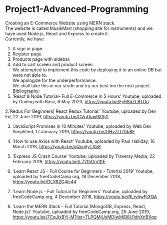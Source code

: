 # Project1-Advanced-Programming
Creating an E-Commerce Website using MERN stack.  
The website is called MusikMart (shopping site for instruments) and we have used Node.js, React and Express to create it.  
Currently, we have  
1. A sign in page.  
2. Register page.  
3. Products page with sidebar.  
4. Add to cart screen and product screen.  
We attempted to implement this code by deploying it to an online DB but were not able to.  
We apologize for the underperformance.  
We shall take this in our stride and try our best inn the next project.  
Bibliography:  
1. ‘React & Node Tutorial- Full E-Commerce In 5 Hours’ Youtube, uploaded by Coding with Basir, 6 May 2020, https://youtu.be/Fy9SdZLBTOo  

2.’Redux For Beginners| React Redux Tutorial.’ Youtube, uploaded by Dev Ed, 22 June 2019, https://youtu.be/CVpUuw9XSjY  

3. ‘JavaScript Promises In 10 Minutes’ Youtube, uploaded by Web Dev Simplified, 17 January 2019, https://youtu.be/DHvZLI7Db8E 

4. ‘How to use Axios with React’ Youtube, uploaded by Paul Halliday, 16 March 2018, 
https://youtu.be/oQnojIyTXb8 
 
5. ‘Express JS Crash Course’ Youtube, uploaded by Traversy Media,  22 February 2019, https://youtu.be/L72fhGm1tfE 

6. ‘Learn React JS - Full Course for Beginners - Tutorial 2019’ Youtube, uploaded by freeCodeCamp.org, 18 December 2018, https://youtu.be/DLX62G4lc44 

7. ‘Learn Node.js - Full Tutorial for Beginners’ Youtube, uploaded by freeCodeCamp.org, 4 December 2018, https://youtu.be/RLtyhwFtXQA 

8. ‘Learn the MERN Stack - Full Tutorial (MongoDB, Express, React, Node.js)’ Youtube, uploaded by freeCodeCamp.org, 25 June 2019,  https://youtu.be/7CqJlxBYj-M?list=TLPQMjUxMDIwMjB8U1dhXnBXqg
